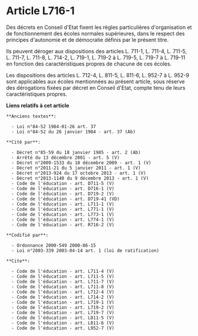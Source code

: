 # Article L716-1

Des décrets en Conseil d'Etat fixent les règles particulières d'organisation et de fonctionnement des écoles normales
supérieures, dans le respect des principes d'autonomie et de démocratie définis par le présent titre. 

Ils peuvent déroger aux dispositions des articles L. 711-1, L. 711-4, 
L. 711-5, 
L. 711-7, L. 711-8, 
L. 714-2, 
L. 719-1, L. 719-2 à L. 719-5, 
L. 719-7 à L. 719-11 en fonction des caractéristiques propres de chacune de ces écoles. 

Les dispositions des articles L. 712-4, 
L. 811-5, 
L. 811-6, 
L. 952-7 à L. 952-9 sont applicables aux écoles mentionnées au présent article, sous réserve des dérogations fixées par
décret en Conseil d'Etat, compte tenu de leurs caractéristiques propres.

**Liens relatifs à cet article**

	**Anciens textes**:

	  - Loi n°84-52 1984-01-26 art. 37
	  - Loi n°84-52 du 26 janvier 1984 - art. 37 (Ab)

	**Cité par**:

	  - Décret n°85-59 du 18 janvier 1985 - art. 2 (Ab)
	  - Arrêté du 13 décembre 2001 - art. 5 (V)
	  - Décret n°2009-1533 du 10 décembre 2009 - art. 1 (V)
	  - Décret n°2011-21 du 5 janvier 2011 - art. 1 (V)
	  - Décret n°2013-924 du 17 octobre 2013 - art. 1 (V)
	  - Décret n°2013-1140 du 9 décembre 2013 - art. 1 (V)
	  - Code de l'éducation - art. D711-5 (V)
	  - Code de l'éducation - art. D716-1 (V)
	  - Code de l'éducation - art. D719-2 (V)
	  - Code de l'éducation - art. D719-41 (VD)
	  - Code de l'éducation - art. L711-1 (V)
	  - Code de l'éducation - art. L771-1 (V)
	  - Code de l'éducation - art. L773-1 (V)
	  - Code de l'éducation - art. L774-1 (V)
	  - Code de l'éducation - art. R716-2 (V)

	**Codifié par**:

	  - Ordonnance 2000-549 2000-06-15
	  - Loi n°2003-339 2003-04-14 art. 1 (loi de ratification)

	**Cite**:

	  - Code de l'éducation - art. L711-4 (V)
	  - Code de l'éducation - art. L711-5 (V)
	  - Code de l'éducation - art. L711-7 (V)
	  - Code de l'éducation - art. L711-8 (V)
	  - Code de l'éducation - art. L712-4 (V)
	  - Code de l'éducation - art. L714-2 (V)
	  - Code de l'éducation - art. L719-1 (V)
	  - Code de l'éducation - art. L719-2 (V)
	  - Code de l'éducation - art. L719-7 (V)
	  - Code de l'éducation - art. L811-5 (V)
	  - Code de l'éducation - art. L811-6 (V)
	  - Code de l'éducation - art. L952-7 (V)
